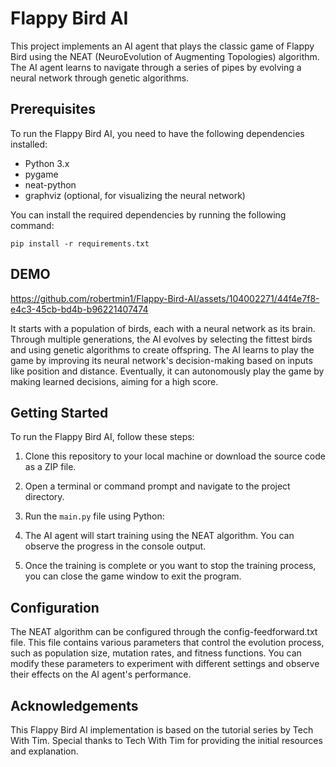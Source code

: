 # Flappy Bird AI

This project implements an AI agent that plays the classic game of Flappy Bird using the NEAT (NeuroEvolution of Augmenting Topologies) algorithm. The AI agent learns to navigate through a series of pipes by evolving a neural network through genetic algorithms.

## Prerequisites

To run the Flappy Bird AI, you need to have the following dependencies installed:

- Python 3.x
- pygame
- neat-python
- graphviz (optional, for visualizing the neural network)

You can install the required dependencies by running the following command:

```
pip install -r requirements.txt
```
## DEMO

https://github.com/robertmin1/Flappy-Bird-AI/assets/104002271/44f4e7f8-e4c3-45cb-bd4b-b96221407474

It starts with a population of birds, each with a neural network as its brain. Through multiple generations, the 
AI evolves by selecting the fittest birds and using genetic algorithms to create offspring. The AI learns to play 
the game by improving its neural network's decision-making based on inputs like position and distance. 
Eventually, it can autonomously play the game by making learned decisions, aiming for a high score.


## Getting Started
To run the Flappy Bird AI, follow these steps:

1. Clone this repository to your local machine or download the source code as a ZIP file.

2. Open a terminal or command prompt and navigate to the project directory.

3. Run the `main.py` file using Python:

4. The AI agent will start training using the NEAT algorithm. You can observe the progress in the console output.

5. Once the training is complete or you want to stop the training process, you can close the game window to exit the program.


## Configuration
The NEAT algorithm can be configured through the config-feedforward.txt file. This file contains various parameters that control the evolution process, such as population size, mutation rates, and fitness functions. You can modify these parameters to experiment with different settings and observe their effects on the AI agent's performance.

## Acknowledgements
This Flappy Bird AI implementation is based on the tutorial series by Tech With Tim. Special thanks to Tech With Tim for providing the initial resources and explanation.
